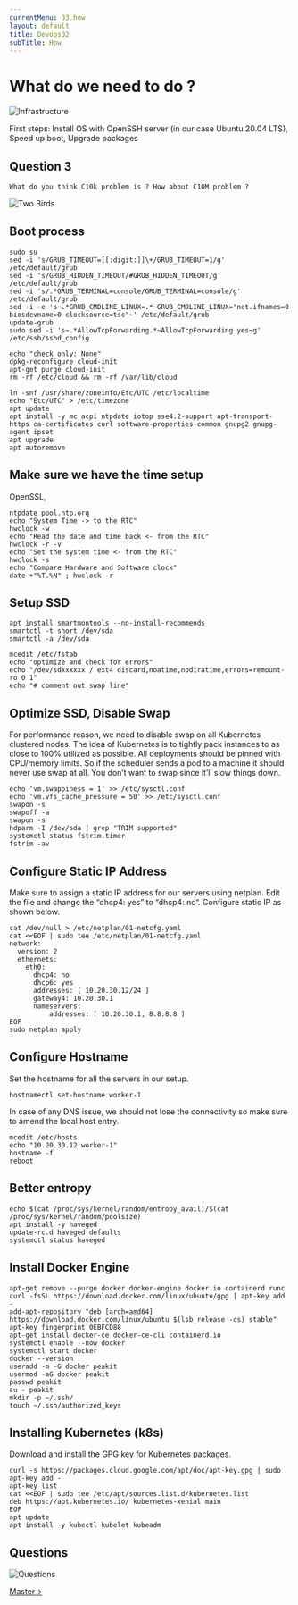 ```yaml
---
currentMenu: 03.how
layout: default
title: Devops02
subTitle: How
---
```


# What do we need to do ?

![Infrastructure](https://raw.githubusercontent.com/c4xp/Devops02/master/assets/infra.jpg)

First steps: Install OS with OpenSSH server (in our case Ubuntu 20.04 LTS), Speed up boot, Upgrade packages

## Question 3

```
What do you think C10k problem is ? How about C10M problem ?
```

![Two Birds](https://raw.githubusercontent.com/c4xp/Devops02/master/assets/twobirds.jpg)

## Boot process

```
sudo su
sed -i 's/GRUB_TIMEOUT=[[:digit:]]\+/GRUB_TIMEOUT=1/g' /etc/default/grub
sed -i 's/GRUB_HIDDEN_TIMEOUT/#GRUB_HIDDEN_TIMEOUT/g' /etc/default/grub
sed -i 's/.*GRUB_TERMINAL=console/GRUB_TERMINAL=console/g' /etc/default/grub
sed -i -e 's~.*GRUB_CMDLINE_LINUX=.*~GRUB_CMDLINE_LINUX="net.ifnames=0 biosdevname=0 clocksource=tsc"~' /etc/default/grub
update-grub
sudo sed -i 's~.*AllowTcpForwarding.*~AllowTcpForwarding yes~g' /etc/ssh/sshd_config
```

```
echo "check only: None"
dpkg-reconfigure cloud-init
apt-get purge cloud-init
rm -rf /etc/cloud && rm -rf /var/lib/cloud
```

```
ln -snf /usr/share/zoneinfo/Etc/UTC /etc/localtime
echo "Etc/UTC" > /etc/timezone
apt update
apt install -y mc acpi ntpdate iotop sse4.2-support apt-transport-https ca-certificates curl software-properties-common gnupg2 gnupg-agent ipset
apt upgrade
apt autoremove
```

## Make sure we have the time setup

OpenSSL, 

```
ntpdate pool.ntp.org
echo "System Time -> to the RTC"
hwclock -w
echo "Read the date and time back <- from the RTC"
hwclock -r -v
echo "Set the system time <- from the RTC"
hwclock -s
echo "Compare Hardware and Software clock"
date +"%T.%N" ; hwclock -r
```

## Setup SSD

```
apt install smartmontools --no-install-recommends
smartctl -t short /dev/sda
smartctl -a /dev/sda

mcedit /etc/fstab
echo "optimize and check for errors"
echo "/dev/sdxxxxxx / ext4 discard,noatime,nodiratime,errors=remount-ro 0 1"
echo "# comment out swap line"
```

## Optimize SSD, Disable Swap

For performance reason, we need to disable swap on all Kubernetes clustered nodes. The idea of Kubernetes is to tightly pack instances to as close to 100% utilized as possible. All deployments should be pinned with CPU/memory limits. So if the scheduler sends a pod to a machine it should never use swap at all. You don’t want to swap since it’ll slow things down.

```
echo 'vm.swappiness = 1' >> /etc/sysctl.conf
echo 'vm.vfs_cache_pressure = 50' >> /etc/sysctl.conf
swapon -s
swapoff -a
swapon -s
hdparm -I /dev/sda | grep "TRIM supported"
systemctl status fstrim.timer
fstrim -av
```

## Configure Static IP Address

Make sure to assign a static IP address for our servers using netplan. Edit the file and change the “dhcp4: yes” to “dhcp4: no“. Configure static IP as shown below.

```
cat /dev/null > /etc/netplan/01-netcfg.yaml
cat <<EOF | sudo tee /etc/netplan/01-netcfg.yaml
network:
  version: 2
  ethernets:
    eth0:
      dhcp4: no
      dhcp6: yes
      addresses: [ 10.20.30.12/24 ]
      gateway4: 10.20.30.1
      nameservers:
          addresses: [ 10.20.30.1, 8.8.8.8 ]
EOF
sudo netplan apply
```

## Configure Hostname

Set the hostname for all the servers in our setup.

```
hostnamectl set-hostname worker-1
```

In case of any DNS issue, we should not lose the connectivity so make sure to amend the local host entry.

```
mcedit /etc/hosts
echo "10.20.30.12 worker-1"
hostname -f
reboot
```

## Better entropy

```
echo $(cat /proc/sys/kernel/random/entropy_avail)/$(cat /proc/sys/kernel/random/poolsize)
apt install -y haveged
update-rc.d haveged defaults
systemctl status haveged
```

## Install Docker Engine

```
apt-get remove --purge docker docker-engine docker.io containerd runc
curl -fsSL https://download.docker.com/linux/ubuntu/gpg | apt-key add -
add-apt-repository "deb [arch=amd64] https://download.docker.com/linux/ubuntu $(lsb_release -cs) stable"
apt-key fingerprint 0EBFCD88
apt-get install docker-ce docker-ce-cli containerd.io
systemctl enable --now docker
systemctl start docker
docker --version
useradd -m -G docker peakit
usermod -aG docker peakit
passwd peakit
su - peakit
mkdir -p ~/.ssh/
touch ~/.ssh/authorized_keys
```

## Installing Kubernetes (k8s)

Download and install the GPG key for Kubernetes packages.

```
curl -s https://packages.cloud.google.com/apt/doc/apt-key.gpg | sudo apt-key add -
apt-key list
cat <<EOF | sudo tee /etc/apt/sources.list.d/kubernetes.list
deb https://apt.kubernetes.io/ kubernetes-xenial main
EOF
apt update
apt install -y kubectl kubelet kubeadm
```

## Questions

![Questions](https://raw.githubusercontent.com/c4xp/Devops02/master/assets/questions.jpg)

[Master→](04.master.md)